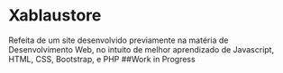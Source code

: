 # Xablaustore
Refeita de um site desenvolvido previamente na matéria de Desenvolvimento Web, no intuito de melhor aprendizado de Javascript, HTML, CSS, Bootstrap, e PHP
##Work in Progress
